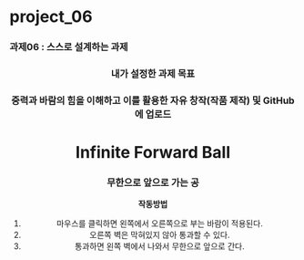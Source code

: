 # project_06
### 과제06 : 스스로 설계하는 과제
<div align="center">

### 내가 설정한 과제 목표
### 중력과 바람의 힘을 이해하고 이를 활용한 자유 창작(작품 제작) 및 GitHub에 업로드


# Infinite Forward Ball
### 무한으로 앞으로 가는 공


**작동방법**
1. 마우스를 클릭하면 왼쪽에서 오른쪽으로 부는 바람이 적용된다.
2. 오른쪽 벽은 막혀있지 않아 통과할 수 있다.
3. 통과하면 왼쪽 벽에서 나와서 무한으로 앞으로 간다.

</div>